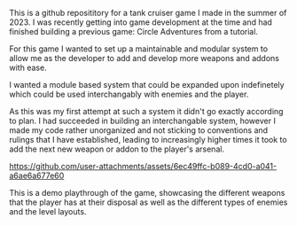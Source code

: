 This is a github reposititory for a tank cruiser game I made in the summer of 2023. I was recently getting into game development at the time and had finished building a previous game: Circle Adventures from a tutorial.

For this game I wanted to set up a maintainable and modular system to allow me as the developer to add and develop more weapons and addons with ease. 

I wanted a module based system that could be expanded upon indefinetely which could be used interchangably with enemies and the player.

As this was my first attempt at such a system it didn't go exactly according to plan. I had succeeded in building an interchangable system, however I made my code rather unorganized and not sticking to conventions and rulings
that I have established, leading to increasingly higher times it took to add the next new weapon or addon to the player's arsenal.



https://github.com/user-attachments/assets/6ec49ffc-b089-4cd0-a041-a6ae6a677e60

This is a demo playthrough of the game, showcasing the different weapons that the player has at their disposal as well as the different types of enemies and the level layouts.

